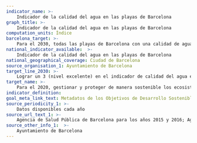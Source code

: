 ```yaml
---
indicator_name: >-
    Indicador de la calidad del agua en las playas de Barcelona
graph_title: >-
    Indicador de la calidad del agua en las playas de Barcelona
computation_units: Índice
barcelona_target: >-
    Para el 2030, todas las playas de Barcelona con una calidad de agua excelente
national_indicator_available:  >-
    Indicador de la calidad del agua en las playas de Barcelona
national_geographical_coverage: Ciudad de Barcelona 
source_organisation_1: Ayuntamiento de Barcelona
target_line_2030: >-
    Lograr un 3 (nivel excelente) en el indicador de calidad del agua en las playas de Barcelona>-
target_name: >-
    Para el 2020, gestionar y proteger de manera sostenible los ecosistemas marinos y costeros para evitar efectos nocivos importantes, incluso mediante el fortalecimiento de su resiliencia, y adoptar medidas de restauración con el fin de restablecer la salud y la productividad de los océanos
indicator_definition:
goal_meta_link_text: Metadatos de los Objetivos de Desarrollo Sostenible de las Naciones Unidas (pdf 894kB)
source_periodicity_1: >-
    Datos disponibles cada año
source_url_text_1: >-
    Agencia de Salud Pública de Barcelona para los años 2015 y 2016; Agencia Catalana del Agua de 2017 en adelante
source_other_info_1:  >-
    Ayuntamiento de Barcelona
---
```

